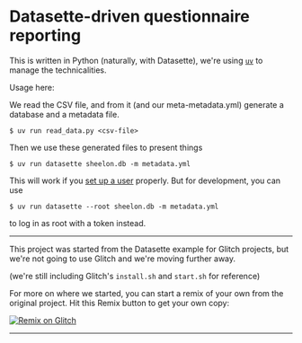 # Datasette-driven questionnaire reporting

This is written in Python (naturally, with Datasette), we're using
[`uv`](https://docs.astral.sh/uv/) to manage the technicalities.

Usage here:

We read the CSV file, and from it (and our meta-metadata.yml) generate a
database and a metadata file.
```console
$ uv run read_data.py <csv-file>
```
Then we use these generated files to present things

```console
$ uv run datasette sheelon.db -m metadata.yml
```

This will work if you [set up a user](https://datasette.io/plugins/datasette-auth-passwords) properly.
But for development, you can use

```console
$ uv run datasette --root sheelon.db -m metadata.yml
```
to log in as root with a token instead.

<hr/>

This project was started from the Datasette example for Glitch projects,
but we're not going to use Glitch and we're moving further away.

(we're still including Glitch's `install.sh` and `start.sh` for reference)

For more on where we started, you can start a remix of your own from
the original project. Hit this Remix button to get your own copy:

[![Remix on Glitch](https://cdn.glitch.com/2703baf2-b643-4da7-ab91-7ee2a2d00b5b%2Fremix-button.svg)](https://glitch.com/edit/#!/remix/datasette-csvs)

<hr/>

